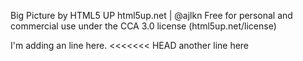 Big Picture by HTML5 UP
html5up.net | @ajlkn
Free for personal and commercial use under the CCA 3.0 license (html5up.net/license)

I'm adding an line here.
<<<<<<< HEAD
another line here
